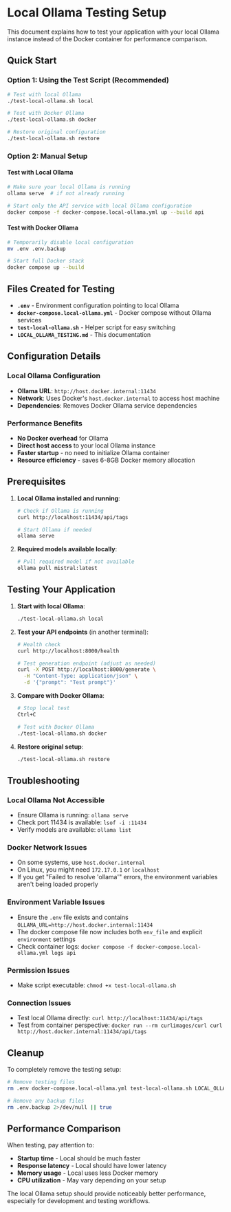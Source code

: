 # Local Ollama Testing Setup

This document explains how to test your application with your local Ollama instance instead of the Docker container for performance comparison.

## Quick Start

### Option 1: Using the Test Script (Recommended)

```bash
# Test with local Ollama
./test-local-ollama.sh local

# Test with Docker Ollama
./test-local-ollama.sh docker

# Restore original configuration
./test-local-ollama.sh restore
```

### Option 2: Manual Setup

#### Test with Local Ollama
```bash
# Make sure your local Ollama is running
ollama serve  # if not already running

# Start only the API service with local Ollama configuration
docker compose -f docker-compose.local-ollama.yml up --build api
```

#### Test with Docker Ollama
```bash
# Temporarily disable local configuration
mv .env .env.backup

# Start full Docker stack
docker compose up --build
```

## Files Created for Testing

- **`.env`** - Environment configuration pointing to local Ollama
- **`docker-compose.local-ollama.yml`** - Docker compose without Ollama services
- **`test-local-ollama.sh`** - Helper script for easy switching
- **`LOCAL_OLLAMA_TESTING.md`** - This documentation

## Configuration Details

### Local Ollama Configuration
- **Ollama URL**: `http://host.docker.internal:11434`
- **Network**: Uses Docker's `host.docker.internal` to access host machine
- **Dependencies**: Removes Docker Ollama service dependencies

### Performance Benefits
- **No Docker overhead** for Ollama
- **Direct host access** to your local Ollama instance
- **Faster startup** - no need to initialize Ollama container
- **Resource efficiency** - saves 6-8GB Docker memory allocation

## Prerequisites

1. **Local Ollama installed and running**:
   ```bash
   # Check if Ollama is running
   curl http://localhost:11434/api/tags
   
   # Start Ollama if needed
   ollama serve
   ```

2. **Required models available locally**:
   ```bash
   # Pull required model if not available
   ollama pull mistral:latest
   ```

## Testing Your Application

1. **Start with local Ollama**:
   ```bash
   ./test-local-ollama.sh local
   ```

2. **Test your API endpoints** (in another terminal):
   ```bash
   # Health check
   curl http://localhost:8000/health
   
   # Test generation endpoint (adjust as needed)
   curl -X POST http://localhost:8000/generate \
     -H "Content-Type: application/json" \
     -d '{"prompt": "Test prompt"}'
   ```

3. **Compare with Docker Ollama**:
   ```bash
   # Stop local test
   Ctrl+C
   
   # Test with Docker Ollama
   ./test-local-ollama.sh docker
   ```

4. **Restore original setup**:
   ```bash
   ./test-local-ollama.sh restore
   ```

## Troubleshooting

### Local Ollama Not Accessible
- Ensure Ollama is running: `ollama serve`
- Check port 11434 is available: `lsof -i :11434`
- Verify models are available: `ollama list`

### Docker Network Issues
- On some systems, use `host.docker.internal`
- On Linux, you might need `172.17.0.1` or `localhost`
- If you get "Failed to resolve 'ollama'" errors, the environment variables aren't being loaded properly

### Environment Variable Issues
- Ensure the `.env` file exists and contains `OLLAMA_URL=http://host.docker.internal:11434`
- The docker compose file now includes both `env_file` and explicit `environment` settings
- Check container logs: `docker compose -f docker-compose.local-ollama.yml logs api`

### Permission Issues
- Make script executable: `chmod +x test-local-ollama.sh`

### Connection Issues
- Test local Ollama directly: `curl http://localhost:11434/api/tags`
- Test from container perspective: `docker run --rm curlimages/curl curl http://host.docker.internal:11434/api/tags`

## Cleanup

To completely remove the testing setup:

```bash
# Remove testing files
rm .env docker-compose.local-ollama.yml test-local-ollama.sh LOCAL_OLLAMA_TESTING.md

# Remove any backup files
rm .env.backup 2>/dev/null || true
```

## Performance Comparison

When testing, pay attention to:
- **Startup time** - Local should be much faster
- **Response latency** - Local should have lower latency
- **Memory usage** - Local uses less Docker memory
- **CPU utilization** - May vary depending on your setup

The local Ollama setup should provide noticeably better performance, especially for development and testing workflows.
